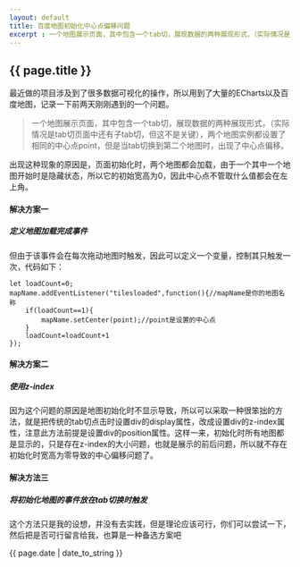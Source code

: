 ```yaml
---
layout: default
title: 百度地图初始化中心点偏移问题
excerpt : 一个地图展示页面，其中包含一个tab切，展现数据的两种展现形式，（实际情况是tab切页面中还有子tab切，但这不是关键），两个地图实例都设置了相同的中心点point，但是当tab切换到第二个地图时，出现了中心点偏移。
---
```


<h2>{{ page.title }}</h2>

最近做的项目涉及到了很多数据可视化的操作，所以用到了大量的ECharts以及百度地图，记录一下前两天刚刚遇到的一个问题。
> 一个地图展示页面，其中包含一个tab切，展现数据的两种展现形式，（实际情况是tab切页面中还有子tab切，但这不是关键），两个地图实例都设置了相同的中心点point，但是当tab切换到第二个地图时，出现了中心点偏移。

出现这种现象的原因是，页面初始化时，两个地图都会加载，由于一个其中一个地图开始时是隐藏状态，所以它的初始宽高为0，因此中心点不管取什么值都会在左上角。

#### 解决方案一
##### 定义地图加载完成事件
但由于该事件会在每次拖动地图时触发，因此可以定义一个变量，控制其只触发一次，代码如下：
```
let loadCount=0;
mapName.addEventListener("tilesloaded",function(){//mapName是你的地图名称
    if(loadCount==1){
        mapName.setCenter(point);//point是设置的中心点
    }
    loadCount=loadCount+1
});
```
#### 解决方案二
##### 使用z-index
因为这个问题的原因是地图初始化时不显示导致，所以可以采取一种很笨拙的方法，就是把传统的tab切点击时设置div的display属性，改成设置div的z-index属性，注意此方法前提是设置div的position属性。这样一来，初始化时所有地图都是显示的，只是存在z-index的大小问题，也就是展示的前后问题，所以就不存在初始化时宽高为零导致的中心偏移问题了。

#### 解决方法三
##### 将初始化地图的事件放在tab切换时触发
这个方法只是我的设想，并没有去实践，但是理论应该可行，你们可以尝试一下，然后把是否可行留言给我，也算是一种备选方案吧
<p>{{ page.date | date_to_string }}</p>

